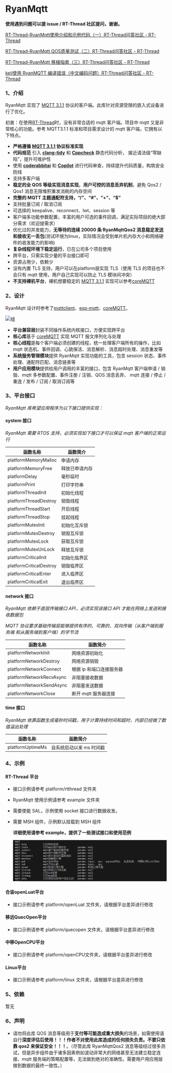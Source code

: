 # RyanMqtt

**使用遇到问题可以提 issue / RT-Thread 社区提问，谢谢。**

[RT-Thread-RyanMqtt使用介绍和示例代码（一）RT-Thread问答社区 - RT-Thread](https://club.rt-thread.org/ask/article/51a25ba90fc5e1b5.html)

[RT-Thread-RyanMqtt QOS质量测试（二）RT-Thread问答社区 - RT-Thread](https://club.rt-thread.org/ask/article/e95c5b9390c53cf3.html)

[RT-Thread-RyanMqtt 移植指南（三）RT-Thread问答社区 - RT-Thread](https://club.rt-thread.org/ask/article/611b7a947f7221cf.html)

[keil使用 RyanMQTT 编译错误（中文编码问题）RT-Thread问答社区 - RT-Thread](https://club.rt-thread.org/ask/question/7269a82662b6cf31.html)


### 1、介绍

RyanMqtt 实现了 [MQTT 3.1.1](https://docs.oasis-open.org/mqtt/mqtt/v3.1.1/mqtt-v3.1.1.html) 协议的客户端。此库针对资源受限的嵌入式设备进行了优化。

初衷：在使用[RT-Thread](https://github.com/RT-Thread/rt-thread)时，没有非常合适的 mqtt 客户端。项目中 mqtt 又是非常核心的功能。参考 MQTT3.1.1 标准和项目需求设计的 mqtt 客户端，它拥有以下特点。

- **严格遵循 [MQTT 3.1.1](https://docs.oasis-open.org/mqtt/mqtt/v3.1.1/mqtt-v3.1.1.html) 协议标准实现**
- **代码规范**  引入 **[clang-tidy](https://clang.llvm.org/extra/clang-tidy/#clang-tidy)** 和 **[Cppcheck](https://cppcheck.sourceforge.io/)** 静态代码分析， 接近语法级“零缺陷”，提升可维护性
- 使用  **[coderabbitai](https://www.coderabbit.ai)** 和 **[Copilot](https://github.com/features/copilot)** 进行代码审查，持续提升代码质量，构筑安全防线
- 支持多客户端
- **稳定的全 QOS 等级实现消息实现**。**用户可控的消息丢弃机制**，避免 Qos2 / Qos1 消息无限堆积重发消耗的内存空间
- **完整的 MQTT 主题通配符支持，“/”、“#”、“+”、“$”**
- 支持批量订阅 / 取消订阅
- 可选择的 keepalive、reconnect、lwt、session 等
- 客户端多功能参数配置，丰富的用户可选的事件回调，满足实际项目的绝大部分需求（欢迎提需求）
- 优化过的并发能力，**无等待的连续 20000 条 RyanMqttQos2 消息稳定发送和接收无一丢包**(测试环境为linux，实际情况会受到单片机内存大小和网络硬件的收发能力的影响)
- **复杂线程环境下稳定运行**，已在公司多个项目使用
- 跨平台，只需实现少量的平台接口即可
- 资源占用少，依赖少
- 没有内置 TLS 支持，用户可以在platform层实现 TLS（使用 TLS 的项目也不会只有 mqtt 使用，用户自己实现可以防止 TLS 模块间冲突）
- **不支持裸机平台**，裸机想要稳定的 [MQTT 3.1.1](https://docs.oasis-open.org/mqtt/mqtt/v3.1.1/mqtt-v3.1.1.html) 实现可以参考[coreMQTT](https://github.com/FreeRTOS/coreMQTT)

### 2、设计

RyanMqtt 设计时参考了[mqttclient](https://github.com/jiejieTop/mqttclient)、[esp-mqtt](https://github.com/espressif/esp-mqtt)、[coreMQTT](https://github.com/FreeRTOS/coreMQTT)。

![组](docs/assert/README.assert/%E7%BB%84.png)

- **平台兼容层**封装不同操作系统内核接口，方便实现跨平台
- **核心库**基于 [coreMQTT](https://github.com/FreeRTOS/coreMQTT) 实现 MQTT 报文序列化与处理
- **核心线程**是每个客户端必须创建的线程，统一处理客户端所有的操作，比如 mqtt 状态机、事件回调、心跳保活、消息解析、消息超时处理、消息重发等
- **系统服务管理模块**提供 RyanMqtt 实现功能的工具，包含 session 状态、事件处理、通配符匹配、消息链表等
- **用户应用模块**提供给用户调用的丰富的接口，包含 RyanMqtt 客户端申请 / 销毁、mqtt 多参数配置、事件注册 / 注销、QOS 消息丢弃、 mqtt 连接 / 停止 / 重连 / 发布 / 订阅 / 取消订阅等

### 3、平台接口

_RyanMqtt 库希望应用程序为以下接口提供实现：_

#### system 接口

_RyanMqtt 需要 RTOS 支持，必须实现如下接口才可以保证 mqtt 客户端的正常运行_

| 函数名称                | 函数简介       |
| ----------------------- | -------------- |
| platformMemoryMalloc    | 申请内存       |
| platformMemoryFree      | 释放已申请内存 |
| platformDelay           | 毫秒延时       |
| platformPrint           | 打印字符串     |
| platformThreadInit      | 初始化线程     |
| platformThreadDestroy   | 销毁线程       |
| platformThreadStart     | 开启线程       |
| platformThreadStop      | 挂起线程       |
| platformMutexInit       | 初始化互斥锁   |
| platformMutexDestroy    | 销毁互斥锁     |
| platformMutexLock       | 获取互斥锁     |
| platformMutexUnLock     | 释放互斥锁     |
| platformCriticalInit    | 初始化临界区   |
| platformCriticalDestroy | 销毁临界区     |
| platformCriticalEnter   | 进入临界区     |
| platformCriticalExit    | 退出临界区     |

#### network 接口

_RyanMqtt 依赖于底层传输接口 API，必须实现该接口 API 才能在网络上发送和接收数据包_

_MQTT 协议要求基础传输层能够提供有序的、可靠的、双向传输（从客户端到服务端 和从服务端到客户端）的字节流_

| 函数名称                 | 函数简介                 |
| ------------------------ | ------------------------ |
| platformNetworkInit      | 网络资源初始化           |
| platformNetworkDestroy   | 网络资源销毁             |
| platformNetworkConnect   | 根据 ip 和端口连接服务器 |
| platformNetworkRecvAsync | 非阻塞接收数据           |
| platformNetworkSendAsync | 非阻塞发送数据           |
| platformNetworkClose     | 断开 mqtt 服务器连接     |

#### time 接口

_RyanMqtt 依靠函数生成毫秒时间戳，用于计算持续时间和超时，内部已经做了数值溢出处理_

| 函数名称         | 函数简介                 |
| ---------------- | ------------------------ |
| platformUptimeMs | 自系统启动以来 ms 时间戳 |

### 4、示例

#### RT-Thread 平台

- 接口示例请参考 platform/rtthread 文件夹

- RyanMqtt 使用示例请参考 example 文件夹

- 需要使能 SAL，示例使用 socket 接口进行数据收发。

- 需要 MSH 组件，示例默认挂载到 MSH 组件

  **详细使用请参考 example，提供了一些测试接口和使用范例**

  ![image-20230927112803101](docs/assert/README.assert/image-20230927112803101.png)

#### 合宙openLuat平台

- 接口示例请参考 platform/openLuat 文件夹，请根据平台差异进行修改

#### 移远QuecOpen平台

- 接口示例请参考 platform/quecopen 文件夹，请根据平台差异进行修改

#### 中移OpenCPU平台

- 接口示例请参考 platform/openCPU文件夹，请根据平台差异进行修改

#### Linux平台

- 接口示例请参考 platform/linux 文件夹，请根据平台差异进行修改

### 5、依赖

暂无

### 6、声明

- 请勿将此库 QOS 消息等级用于**支付等可能造成重大损失**的场景，如需使用请自行**深度评估后使用！！！作者不对使用此库造成的任何损失负责。不要只依靠 qos2 来保证安全！！！**。（尽管此库 RyanMqttQos2 消息等级经过很多测试，但是异步组件由于诸多因素例如波动非常大的网络甚至无法建立稳定连接、mqtt 服务端的策略配置等，无法做到绝对的准确性。需要用户用应用层做到数据的最终一致性。）